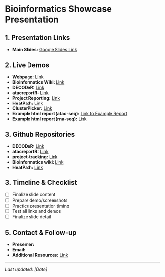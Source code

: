 # Bioinformatics Showcase Presentation

## 1. Presentation Links

- **Main Slides:** [Google Slides Link](https://docs.google.com/presentation/d/1o9k5sznZBza0JpcvMg035jBE_ryfzbLs67_n5CYGJJw/edit?usp=sharing)

## 2. Live Demos

- **Webpage:** [Link]()
- **Bioinformatics Wiki:** [Link]()
- **DECODeR:** [Link]()
- **atacreportR:** [Link]()
- **Project Reporting:** [Link]()
- **HeatPath:** [Link]()
- **ClusterPicker:** [Link]()
- **Example html report (atac-seq):** [Link to Example Report](https://ufhcc-bcbsr.github.io/atac-reportR/)
- **Example html report (rna-seq):** [Link]()
  
## 3. Github Repositories 

- **DECODeR:** [Link](https://github.com/UFHCC-BCBSR/swamp-seq-dev)
- **atacreportR:** [Link](https://github.com/UFHCC-BCBSR/atac-reportR)
- **project-tracking:** [Link]()
- **Bioinformatics wiki:** [Link]()
- **HeatPath:** [Link](https://github.com/UFHCC-BCBSR/heath-path-app)

## 3. Timeline & Checklist

- [ ] Finalize slide content
- [ ] Prepare demo/screenshots
- [ ] Practice presentation timing
- [ ] Test all links and demos
- [ ] Finalize slide detail

## 5. Contact & Follow-up

- **Presenter:** 
- **Email:** 
- **Additional Resources:** [Link]()

---
*Last updated: [Date]*
